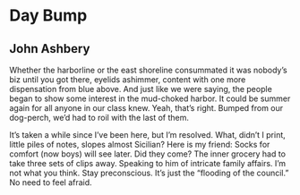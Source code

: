 # Day Bump
## John Ashbery
Whether the harborline or the east shoreline
consummated it was nobody’s biz until you got there,
eyelids ashimmer, content with one more dispensation
from blue above. And just like we were saying,
the people began to show some interest
in the mud-choked harbor. It could be summer again
for all anyone in our class knew.
Yeah, that’s right. Bumped from our dog-perch,
we’d had to roil with the last of them.

It’s taken a while since I’ve been here,
but I’m resolved. What, didn’t I print,
little piles of notes, slopes almost Sicilian?
Here is my friend:
Socks for comfort (now boys) will see later. Did they come?
The inner grocery had to take three sets of clips away.
Speaking to him of intricate family affairs.
I’m not what you think. Stay preconscious.
It’s just the “flooding of the council.” No need to feel afraid.